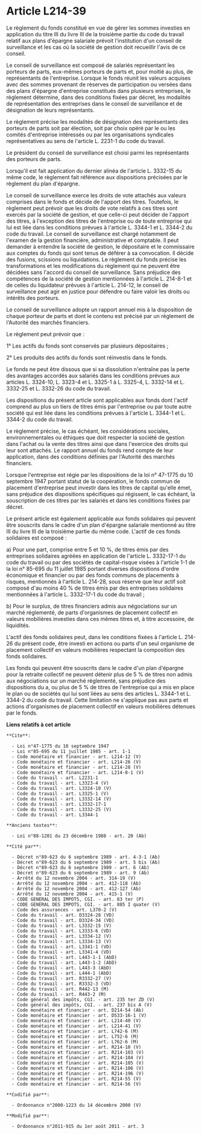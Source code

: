 # Article L214-39

Le règlement du fonds constitué en vue de gérer les sommes investies en application du titre III du livre III de la troisième
partie du code du travail relatif aux plans d'épargne salariale prévoit l'institution d'un conseil de surveillance et les cas
où la société de gestion doit recueillir l'avis de ce conseil. 

Le conseil de surveillance est composé de salariés représentant les porteurs de parts, eux-mêmes porteurs de parts et, pour
moitié au plus, de représentants de l'entreprise. Lorsque le fonds réunit les valeurs acquises avec des sommes provenant de
réserves de participation ou versées dans des plans d'épargne d'entreprise constitués dans plusieurs entreprises, le
règlement détermine, dans des conditions fixées par décret, les modalités de représentation des entreprises dans le conseil
de surveillance et de désignation de leurs représentants. 

Le règlement précise les modalités de désignation des représentants des porteurs de parts soit par élection, soit par choix
opéré par le ou les comités d'entreprise intéressés ou par les organisations syndicales représentatives au sens de l'article
L. 2231-1 du code du travail. 

Le président du conseil de surveillance est choisi parmi les représentants des porteurs de parts. 

Lorsqu'il est fait application du dernier alinéa de l'article L. 3332-15 du même code, le règlement fait référence aux
dispositions précisées par le règlement du plan d'épargne. 

Le conseil de surveillance exerce les droits de vote attachés aux valeurs comprises dans le fonds et décide de l'apport des
titres. Toutefois, le règlement peut prévoir que les droits de vote relatifs à ces titres sont exercés par la société de
gestion, et que celle-ci peut décider de l'apport des titres, à l'exception des titres de l'entreprise ou de toute entreprise
qui lui est liée dans les conditions prévues à l'article L. 3344-1 et L. 3344-2 du code du travail. Le conseil de
surveillance est chargé notamment de l'examen de la gestion financière, administrative et comptable. Il peut demander à
entendre la société de gestion, le dépositaire et le commissaire aux comptes du fonds qui sont tenus de déférer à sa
convocation. Il décide des fusions, scissions ou liquidations. Le règlement du fonds précise les transformations et les
modifications du règlement qui ne peuvent être décidées sans l'accord du conseil de surveillance. Sans préjudice des
compétences de la société de gestion mentionnées à l'article L. 214-8-1 et de celles du liquidateur prévues à l'article L.
214-12, le conseil de surveillance peut agir en justice pour défendre ou faire valoir les droits ou intérêts des porteurs. 

Le conseil de surveillance adopte un rapport annuel mis à la disposition de chaque porteur de parts et dont le contenu est
précisé par un règlement de l'Autorité des marchés financiers. 

Le règlement peut prévoir que : 

1° Les actifs du fonds sont conservés par plusieurs dépositaires ; 

2° Les produits des actifs du fonds sont réinvestis dans le fonds. 

Le fonds ne peut être dissous que si sa dissolution n'entraîne pas la perte des avantages accordés aux salariés dans les
conditions prévues aux articles L. 3324-10, L. 3323-4 et L. 3325-1 à L. 3325-4, L. 3332-14 et L. 3332-25 et L. 3332-26 du
code du travail. 

Les dispositions du présent article sont applicables aux fonds dont l'actif comprend au plus un tiers de titres émis par
l'entreprise ou par toute autre société qui est liée dans les conditions prévues à l'article L. 3344-1 et L. 3344-2 du code
du travail. 

Le règlement précise, le cas échéant, les considérations sociales, environnementales ou éthiques que doit respecter la
société de gestion dans l'achat ou la vente des titres ainsi que dans l'exercice des droits qui leur sont attachés. Le
rapport annuel du fonds rend compte de leur application, dans des conditions définies par l'Autorité des marchés financiers. 

Lorsque l'entreprise est régie par les dispositions de la loi n° 47-1775 du 10 septembre 1947 portant statut de la
coopération, le fonds commun de placement d'entreprise peut investir dans les titres de capital qu'elle émet, sans préjudice
des dispositions spécifiques qui régissent, le cas échéant, la souscription de ces titres par les salariés et dans les
conditions fixées par décret. 

Le présent article est également applicable aux fonds solidaires qui peuvent être souscrits dans le cadre d'un plan d'épargne
salariale mentionné au titre III du livre III de la troisième partie du même code. L'actif de ces fonds solidaires est
composé : 

a) Pour une part, comprise entre 5 et 10 %, de titres émis par des entreprises solidaires agréées en application de l'article
L. 3332-17-1 du code du travail ou par des sociétés de capital-risque visées à l'article 1-1 de la loi n° 85-695 du 11
juillet 1985 portant diverses dispositions d'ordre économique et financier ou par des fonds communs de placements à risques,
mentionnés à l'article L. 214-28, sous réserve que leur actif soit composé d'au moins 40 % de titres émis par des entreprises
solidaires mentionnées à l'article L. 3332-17-1 du code du travail ; 

b) Pour le surplus, de titres financiers admis aux négociations sur un marché réglementé, de parts d'organismes de placement
collectif en valeurs mobilières investies dans ces mêmes titres et, à titre accessoire, de liquidités. 

L'actif des fonds solidaires peut, dans les conditions fixées à l'article L. 214-26 du présent code, être investi en actions
ou parts d'un seul organisme de placement collectif en valeurs mobilières respectant la composition des fonds solidaires. 

Les fonds qui peuvent être souscrits dans le cadre d'un plan d'épargne pour la retraite collectif ne peuvent détenir plus de
5 % de titres non admis aux négociations sur un marché réglementé, sans préjudice des dispositions du a, ou plus de 5 % de
titres de l'entreprise qui a mis en place le plan ou de sociétés qui lui sont liées au sens des articles L. 3344-1 et L.
3344-2 du code du travail. Cette limitation ne s'applique pas aux parts et actions d'organismes de placement collectif en
valeurs mobilières détenues par le fonds.

**Liens relatifs à cet article**

	**Cite**:

	  - Loi n°47-1775 du 10 septembre 1947
	  - Loi n°85-695 du 11 juillet 1985 - art. 1-1
	  - Code monétaire et financier - art. L214-12 (V)
	  - Code monétaire et financier - art. L214-26 (V)
	  - Code monétaire et financier - art. L214-28 (V)
	  - Code monétaire et financier - art. L214-8-1 (V)
	  - Code du travail - art. L2231-1
	  - Code du travail - art. L3323-4 (V)
	  - Code du travail - art. L3324-10 (V)
	  - Code du travail - art. L3325-1 (V)
	  - Code du travail - art. L3332-14 (V)
	  - Code du travail - art. L3332-17-1
	  - Code du travail - art. L3332-25 (V)
	  - Code du travail - art. L3344-1

	**Anciens textes**:

	  - Loi n°88-1201 du 23 décembre 1988 - art. 20 (Ab)

	**Cité par**:

	  - Décret n°89-623 du 6 septembre 1989 - art. 4-3-1 (Ab)
	  - Décret n°89-623 du 6 septembre 1989 - art. 5 bis (Ab)
	  - Décret n°89-623 du 6 septembre 1989 - art. 6 (Ab)
	  - Décret n°89-623 du 6 septembre 1989 - art. 9 (Ab)
	  - Arrêté du 12 novembre 2004 - art. 314-19 (V)
	  - Arrêté du 12 novembre 2004 - art. 412-118 (Ab)
	  - Arrêté du 12 novembre 2004 - art. 412-127 (Ab)
	  - Arrêté du 12 novembre 2004 - art. 415-1 (V)
	  - CODE GENERAL DES IMPOTS, CGI. - art. 83 ter (P)
	  - CODE GENERAL DES IMPOTS, CGI. - art. 885 I quater (V)
	  - Code des assurances - art. L370-2 (V)
	  - Code du travail - art. D3324-28 (VD)
	  - Code du travail - art. D3324-34 (VD)
	  - Code du travail - art. L3332-15 (V)
	  - Code du travail - art. L3333-6 (VD)
	  - Code du travail - art. L3334-12 (V)
	  - Code du travail - art. L3334-13 (V)
	  - Code du travail - art. L3341-1 (VD)
	  - Code du travail - art. L3341-4 (VD)
	  - Code du travail - art. L443-1-1 (AbD)
	  - Code du travail - art. L443-1-2 (AbD)
	  - Code du travail - art. L443-3 (AbD)
	  - Code du travail - art. L444-1 (AbD)
	  - Code du travail - art. R3332-27 (V)
	  - Code du travail - art. R3332-3 (VD)
	  - Code du travail - art. R442-13 (M)
	  - Code du travail - art. R443-2 (M)
	  - Code général des impôts, CGI. - art. 235 ter ZD (V)
	  - Code général des impôts, CGI. - art. 237 bis A (V)
	  - Code monétaire et financier - art. D214-54 (Ab)
	  - Code monétaire et financier - art. D533-16-1 (V)
	  - Code monétaire et financier - art. L214-40 (V)
	  - Code monétaire et financier - art. L214-41 (V)
	  - Code monétaire et financier - art. L742-6 (M)
	  - Code monétaire et financier - art. L752-6 (M)
	  - Code monétaire et financier - art. L762-6 (M)
	  - Code monétaire et financier - art. R214-10 (V)
	  - Code monétaire et financier - art. R214-103 (V)
	  - Code monétaire et financier - art. R214-104 (V)
	  - Code monétaire et financier - art. R214-105 (V)
	  - Code monétaire et financier - art. R214-106 (V)
	  - Code monétaire et financier - art. R214-196 (V)
	  - Code monétaire et financier - art. R214-55 (V)
	  - Code monétaire et financier - art. R214-56 (V)

	**Codifié par**:

	  - Ordonnance n°2000-1223 du 14 décembre 2000 (V)

	**Modifié par**:

	  - Ordonnance n°2011-915 du 1er août 2011 - art. 3
